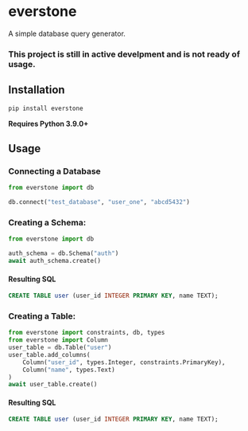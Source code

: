 # everstone

A simple database query generator.


### This project is still in active develpment and is not ready of usage.

## Installation
```sh
pip install everstone
```

**Requires Python 3.9.0+**

## Usage

### Connecting a Database
```py
from everstone import db

db.connect("test_database", "user_one", "abcd5432")
```

### Creating a Schema:

```python
from everstone import db

auth_schema = db.Schema("auth")
await auth_schema.create()
```
#### Resulting SQL
```sql
CREATE TABLE user (user_id INTEGER PRIMARY KEY, name TEXT);
```

### Creating a Table:

```py
from everstone import constraints, db, types
from everstone import Column
user_table = db.Table("user")
user_table.add_columns(
    Column("user_id", types.Integer, constraints.PrimaryKey),
    Column("name", types.Text)
)
await user_table.create()
```
#### Resulting SQL
```sql
CREATE TABLE user (user_id INTEGER PRIMARY KEY, name TEXT);
```
